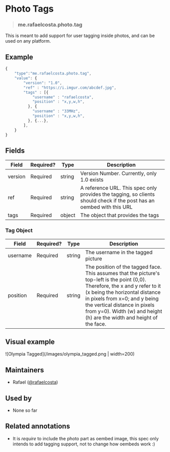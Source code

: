 <!-- give your raw item a title -->
# Photo Tags

<!-- specify the "type" for your raw item -->
> ### me.rafaelcosta.photo.tag

<!-- provide a description of what your raw item represents -->
This is meant to add support for user tagging inside photos, and can be used on any platform.

<!-- provide at least one example of what your raw might look like in the wild -->
## Example

~~~ js
{
    "type":"me.rafaelcosta.photo.tag",
    "value": {
        "version": "1.0",
        "ref" : "https://i.imgur.com/abcdef.jpg",
        "tags" : [{
            "username" : "rafaelcosta",
            "position" : "x,y,w,h",
          }, {
            "username" : "33MHz",
            "position" : "x,y,w,h",
          }, {...},
        ],
    }
}
~~~

<!-- provide a complete description of the fields in the "value" object for your raw item -->
## Fields

| Field         | Required? | Type   | Description                                                    |
| -----         | --------- | ----   | -----------                                                    |
| version       | Required  | string | Version Number. Currently, only 1.0 exists                     |
| ref           | Required  | string | A reference URL. This spec only provides the tagging, so clients should check if the post has an oembed with this URL      |
| tags          | Required  | object | The object that provides the tags                              |

### Tag Object

| Field         | Required? | Type   | Description                                                    |
| -----         | --------- | ----   | -----------                                                    |
| username      | Required  | string | The username in the tagged picture                             |
| position      | Required  | string | The position of the tagged face. This assumes that the picture's top-left is the point (0,0). Therefore, the x and y refer to it (x being the horizontal distance in pixels from x=0; and y being the vertical distance in pixels from y=0). Width (w) and height (h) are the width and height of the face.                           |

## Visual example

![Olympia Tagged](/images/olympia_tagged.png | width=200)

<!-- provide a way to contact you -->
## Maintainers
* Rafael ([@rafaelcosta](https://pnut.io/@rafaelcosta))

<!-- provide references to compatible apps / service -->
## Used by
* None so far

<!-- provide references to related annotations -->
## Related annotations
* It is *require* to include the photo part as oembed image, this spec only intends to add tagging support, not to change how oembeds work :)
